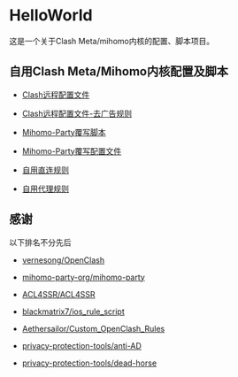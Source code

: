 # HelloWorld
这是一个关于Clash Meta/mihomo内核的配置、脚本项目。


## **自用Clash Meta/Mihomo内核配置及脚本**
- [Clash远程配置文件](https://github.com/lamchey/HelloWorld/blob/main/Clash/Config/Clash_Config.ini)

- [Clash远程配置文件-去广告规则](https://github.com/lamchey/HelloWorld/blob/main/Clash/Config/Clash_Config_AdBlock.ini)

- [Mihomo-Party覆写脚本](https://github.com/lamchey/HelloWorld/blob/main/Mihomo/JavaScript/JavaScript.js)

- [Mihomo-Party覆写配置文件](https://github.com/lamchey/HelloWorld/blob/main/Mihomo/YAML/Extend.yaml)

- [自用直连规则](https://github.com/lamchey/HelloWorld/blob/main/Rules/Direct.list)

- [自用代理规则](https://github.com/lamchey/HelloWorld/blob/main/Rules/Proxy.list)


## **感谢**

以下排名不分先后

- [vernesong/OpenClash](https://github.com/vernesong/OpenClash)

- [mihomo-party-org/mihomo-party](https://github.com/mihomo-party-org/mihomo-party)

- [ACL4SSR/ACL4SSR](https://github.com/ACL4SSR/ACL4SSR)

- [blackmatrix7/ios_rule_script](https://github.com/blackmatrix7/ios_rule_script)

- [Aethersailor/Custom_OpenClash_Rules](https://github.com/Aethersailor/Custom_OpenClash_Rules)

- [privacy-protection-tools/anti-AD](https://github.com/privacy-protection-tools/anti-AD)

- [privacy-protection-tools/dead-horse](https://github.com/privacy-protection-tools/dead-horse)
